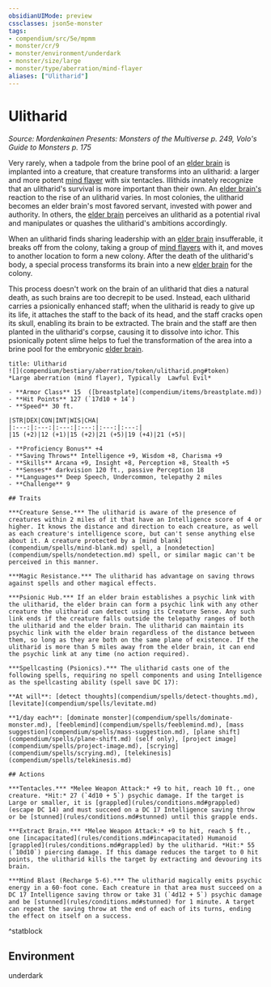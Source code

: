 ```yaml
---
obsidianUIMode: preview
cssclasses: json5e-monster
tags:
- compendium/src/5e/mpmm
- monster/cr/9
- monster/environment/underdark
- monster/size/large
- monster/type/aberration/mind-flayer
aliases: ["Ulitharid"]
---
```

# Ulitharid
*Source: Mordenkainen Presents: Monsters of the Multiverse p. 249, Volo's Guide to Monsters p. 175*  

Very rarely, when a tadpole from the brine pool of an [elder brain](compendium/bestiary/aberration/elder-brain-mpmm.md) is implanted into a creature, that creature transforms into an ulitharid: a larger and more potent [mind flayer](compendium/bestiary/aberration/mind-flayer.md) with six tentacles. Illithids innately recognize that an ulitharid's survival is more important than their own. An [elder brain's](compendium/bestiary/aberration/elder-brain-mpmm.md) reaction to the rise of an ulitharid varies. In most colonies, the ulitharid becomes an elder brain's most favored servant, invested with power and authority. In others, the [elder brain](compendium/bestiary/aberration/elder-brain-mpmm.md) perceives an ulitharid as a potential rival and manipulates or quashes the ulitharid's ambitions accordingly.

When an ulitharid finds sharing leadership with an [elder brain](compendium/bestiary/aberration/elder-brain-mpmm.md) insufferable, it breaks off from the colony, taking a group of [mind flayers](compendium/bestiary/aberration/mind-flayer.md) with it, and moves to another location to form a new colony. After the death of the ulitharid's body, a special process transforms its brain into a new [elder brain](compendium/bestiary/aberration/elder-brain-mpmm.md) for the colony.

This process doesn't work on the brain of an ulitharid that dies a natural death, as such brains are too decrepit to be used. Instead, each ulitharid carries a psionically enhanced staff; when the ulitharid is ready to give up its life, it attaches the staff to the back of its head, and the staff cracks open its skull, enabling its brain to be extracted. The brain and the staff are then planted in the ulitharid's corpse, causing it to dissolve into ichor. This psionically potent slime helps to fuel the transformation of the area into a brine pool for the embryonic [elder brain](compendium/bestiary/aberration/elder-brain-mpmm.md).

```ad-statblock
title: Ulitharid
![](compendium/bestiary/aberration/token/ulitharid.png#token)
*Large aberration (mind flayer), Typically  Lawful Evil*

- **Armor Class** 15  ([breastplate](compendium/items/breastplate.md))
- **Hit Points** 127 (`17d10 + 14`)
- **Speed** 30 ft.

|STR|DEX|CON|INT|WIS|CHA|
|:---:|:---:|:---:|:---:|:---:|:---:|
|15 (+2)|12 (+1)|15 (+2)|21 (+5)|19 (+4)|21 (+5)|

- **Proficiency Bonus** +4
- **Saving Throws** Intelligence +9, Wisdom +8, Charisma +9
- **Skills** Arcana +9, Insight +8, Perception +8, Stealth +5
- **Senses** darkvision 120 ft., passive Perception 18
- **Languages** Deep Speech, Undercommon, telepathy 2 miles
- **Challenge** 9

## Traits

***Creature Sense.*** The ulitharid is aware of the presence of creatures within 2 miles of it that have an Intelligence score of 4 or higher. It knows the distance and direction to each creature, as well as each creature's intelligence score, but can't sense anything else about it. A creature protected by a [mind blank](compendium/spells/mind-blank.md) spell, a [nondetection](compendium/spells/nondetection.md) spell, or similar magic can't be perceived in this manner.

***Magic Resistance.*** The ulitharid has advantage on saving throws against spells and other magical effects.

***Psionic Hub.*** If an elder brain establishes a psychic link with the ulitharid, the elder brain can form a psychic link with any other creature the ulitharid can detect using its Creature Sense. Any such link ends if the creature falls outside the telepathy ranges of both the ulitharid and the elder brain. The ulitharid can maintain its psychic link with the elder brain regardless of the distance between them, so long as they are both on the same plane of existence. If the ulitharid is more than 5 miles away from the elder brain, it can end the psychic link at any time (no action required).

***Spellcasting (Psionics).*** The ulitharid casts one of the following spells, requiring no spell components and using Intelligence as the spellcasting ability (spell save DC 17):

**At will**: [detect thoughts](compendium/spells/detect-thoughts.md), [levitate](compendium/spells/levitate.md)

**1/day each**: [dominate monster](compendium/spells/dominate-monster.md), [feeblemind](compendium/spells/feeblemind.md), [mass suggestion](compendium/spells/mass-suggestion.md), [plane shift](compendium/spells/plane-shift.md) (self only), [project image](compendium/spells/project-image.md), [scrying](compendium/spells/scrying.md), [telekinesis](compendium/spells/telekinesis.md)

## Actions

***Tentacles.*** *Melee Weapon Attack:* +9 to hit, reach 10 ft., one creature. *Hit:* 27 (`4d10 + 5`) psychic damage. If the target is Large or smaller, it is [grappled](rules/conditions.md#grappled) (escape DC 14) and must succeed on a DC 17 Intelligence saving throw or be [stunned](rules/conditions.md#stunned) until this grapple ends.

***Extract Brain.*** *Melee Weapon Attack:* +9 to hit, reach 5 ft., one [incapacitated](rules/conditions.md#incapacitated) Humanoid [grappled](rules/conditions.md#grappled) by the ulitharid. *Hit:* 55 (`10d10`) piercing damage. If this damage reduces the target to 0 hit points, the ulitharid kills the target by extracting and devouring its brain.

***Mind Blast (Recharge 5-6).*** The ulitharid magically emits psychic energy in a 60-foot cone. Each creature in that area must succeed on a DC 17 Intelligence saving throw or take 31 (`4d12 + 5`) psychic damage and be [stunned](rules/conditions.md#stunned) for 1 minute. A target can repeat the saving throw at the end of each of its turns, ending the effect on itself on a success.
```
^statblock

## Environment

underdark